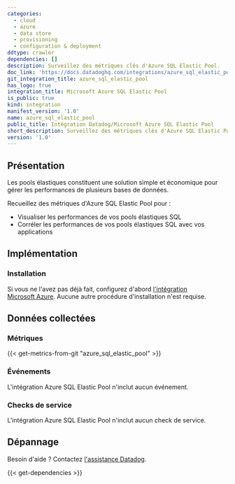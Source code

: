 ```yaml
---
categories:
  - cloud
  - azure
  - data store
  - provisioning
  - configuration & deployment
ddtype: crawler
dependencies: []
description: Surveillez des métriques clés d'Azure SQL Elastic Pool.
doc_link: 'https://docs.datadoghq.com/integrations/azure_sql_elastic_pool/'
git_integration_title: azure_sql_elastic_pool
has_logo: true
integration_title: Microsoft Azure SQL Elastic Pool
is_public: true
kind: integration
manifest_version: '1.0'
name: azure_sql_elastic_pool
public_title: Intégration Datadog/Microsoft Azure SQL Elastic Pool
short_description: Surveillez des métriques clés d'Azure SQL Elastic Pool.
version: '1.0'
---
```

## Présentation
Les pools élastiques constituent une solution simple et économique pour gérer les performances de plusieurs bases de données.

Recueillez des métriques d'Azure SQL Elastic Pool pour :

* Visualiser les performances de vos pools élastiques SQL
* Corréler les performances de vos pools élastiques SQL avec vos applications

## Implémentation
### Installation

Si vous ne l'avez pas déjà fait, configurez d'abord [l'intégration Microsoft Azure][1]. Aucune autre procédure d'installation n'est requise.

## Données collectées
### Métriques
{{< get-metrics-from-git "azure_sql_elastic_pool" >}}


### Événements
L'intégration Azure SQL Elastic Pool n'inclut aucun événement.

### Checks de service
L'intégration Azure SQL Elastic Pool n'inclut aucun check de service.

## Dépannage
Besoin d'aide ? Contactez [l'assistance Datadog][3].

[1]: https://docs.datadoghq.com/fr/integrations/azure
[2]: https://github.com/DataDog/dogweb/blob/prod/integration/azure_sql_elastic_pool/azure_sql_elastic_pool_metadata.csv
[3]: https://docs.datadoghq.com/fr/help


{{< get-dependencies >}}